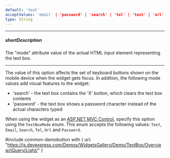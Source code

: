 ```yaml
---
default: 'text'
acceptValues: 'email' | 'password' | 'search' | 'tel' | 'text' | 'url'
type: String
---
```

---
##### shortDescription
The "mode" attribute value of the actual HTML input element representing the text box.

---
The value of this option affects the set of keyboard buttons shown on the mobile device when the widget gets focus. In addition, the following mode values add visual features to the widget:

 - 'search' - the text box contains the 'X' button, which clears the text box contents
 - 'password' - the text box shows a password character instead of the actual characters typed

When using the widget as an [ASP.NET MVC Control](/concepts/35%20ASP.NET%20MVC%20Controls/20%20Fundamentals '/Documentation/Guide/ASP.NET_MVC_Controls/Fundamentals/'), specify this option using the `TextBoxMode` enum. This enum accepts the following values: `Text`, `Email`, `Search`, `Tel`, `Url` and `Password`.

#include common-demobutton with {
    url: "https://js.devexpress.com/Demos/WidgetsGallery/Demo/TextBox/Overview/jQuery/Light/"
}